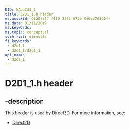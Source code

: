 ```yaml
---
UID: NA:d2d1_1
title: D2D1_1.h header
ms.assetid: 9625fe67-f650-36f8-978e-920cd70393f4
ms.date: 01/11/2019
ms.keywords: 
ms.topic: conceptual
tech.root: direct2d
f1_keywords:
 - d2d1_1
 - d2d1_1/d2d1_1
api_name:
 - d2d1_1
---
```


# D2D1_1.h header


## -description

This header is used by Direct2D. For more information, see:

- [Direct2D](../_direct2d/index.md)

